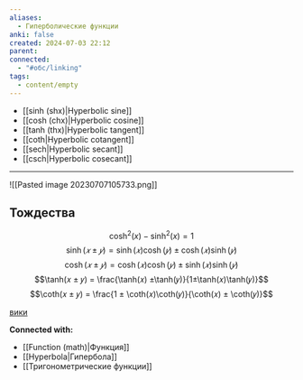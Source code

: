 ```yaml
---
aliases:
  - Гиперболические функции
anki: false
created: 2024-07-03 22:12
parent: 
connected:
  - "#обс/linking"
tags:
  - content/empty
---
```


- [[sinh (shx)|Hyperbolic sine]] 
- [[cosh (chx)|Hyperbolic cosine]]
- [[tanh (thx)|Hyperbolic tangent]]
- [[coth|Hyperbolic cotangent]]
- [[sech|Hyperbolic secant]]
- [[csch|Hyperbolic cosecant]]


---
![[Pasted image 20230707105733.png]]
## Тождества

$$\cosh^2(x) - \sinh^2(x) = 1$$
$$\sinh(𝑥 ± 𝑦) = \sinh(𝑥)\cosh(𝑦) ± \cosh(𝑥)\sinh(𝑦)$$
$$\cosh(𝑥 ± 𝑦) = \cosh(𝑥)\cosh(𝑦) ± \sinh(𝑥)\sinh(𝑦)$$
$$\tanh(𝑥 ± 𝑦) = \frac{\tanh(𝑥) ±\tanh(𝑦)}{1±\tanh(𝑥)\tanh(𝑦)}$$
$$\coth(𝑥 ± 𝑦) = \frac{1 ± \coth(𝑥)\coth(𝑦)}{\coth(𝑥) ± \coth(𝑦)}$$


[вики](https://en.wikipedia.org/wiki/Hyperbolic_functions)


**Connected with:**
- [[Function (math)|Функция]]
- [[Hyperbola|Гипербола]]
- [[Тригонометрические функции]]

